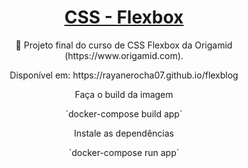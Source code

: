 <h1 align="center">
    <a href="https://developer.mozilla.org/pt-BR/docs/Web/CSS/CSS_Flexible_Box_Layout/Basic_Concepts_of_Flexbox"> CSS - Flexbox</a>
</h1>
<p align="center">🚀 Projeto final do curso de CSS Flexbox da Origamid (https://www.origamid.com).</p>
<p align="center">Disponível em: https://rayanerocha07.github.io/flexblog</p>

<p align="center">Faça o build da imagem</p>

<p align="center"> `docker-compose build app` </p>

<p align="center">Instale as dependências</p>

<p align="center"> `docker-compose run app` </p>
